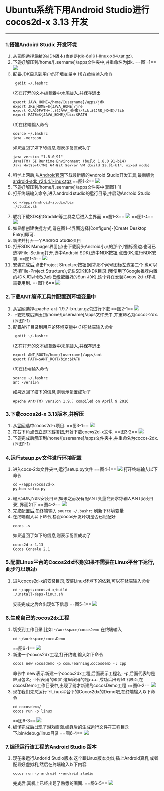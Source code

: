 

Ubuntu系统下用Android Studio进行cocos2d-x 3.13 开发
===
----

### 1.搭建Andoird Studio 开发环境
1. 从[官网](http://www.oracle.com/technetwork/java/javase/downloads/jdk8-downloads-2133151.html)选择最新的JDK版本(当前是jdk-8u101-linux-x64.tar.gz).
2. 下载好解压到/home/[username]/apps文件夹中,并重命名为jdk.
    ==图1-1==
    ![](1-1.png)
3. 配置JDK目录到用户的环境变量中
	(1)在终端输入命令
	```
	 gedit ~/.bashrc
	```
    (2)在打开的文本编辑器中末尾加入,并保存退出
    ```
    export JAVA_HOME=/home/[username]/apps/jdk
    export JRE_HOME=${JAVA_HOME}/jre
    export CLASSPATH=.:${JAVA_HOME}/lib:${JRE_HOME}/lib
    export PATH=${JAVA_HOME}/bin:$PATH
    ```
    (3)在终端输入命令
    ```
    source ~/.bashrc
    java -version
    ```
    如果返回了如下的信息,则表示配置成功了
    ```
    java version "1.8.0_91"
    Java(TM) SE Runtime Environment (build 1.8.0_91-b14)
    Java HotSpot(TM) 64-Bit Server VM (build 25.91-b14, mixed mode)
    ```
4. 科学上网后,从[Android官网](https://developer.android.com/studio/index.html)下载最新版的Android Studio开发工具,最新版为[android-sdk_r24.4.1-linux.tgz](https://dl.google.com/android/android-sdk_r24.4.1-linux.tgz)
    ==图1-2==
    ![](1-2.png)
5. 下载好解压到/home/[username]/apps文件夹中(同图1-1)
6. 打开终端输入命令,进入android studio的运行目录,并启动Android Studio
    ```
    cd ~/apps/android-studio/bin
    ./studio.sh
    ```
7. 联机下载SDK和Graddle等工具之后进入主界面
	==图1-3==
	![](1-3.png)
    ==图1-4==
	![](1-4.png)
8. 如果想创建快捷方式,请在图1-4界面选择[Configure]-[Create Desktop Entry]即可.
9. 新建并打开一个Android Studio项目
10. 打开SDK Manager界面(点击下载箭头Android小人的那个,?图标旁边.也可已选择File-Setting打开,选中Android SDK),选中NDK按钮,点击OK,进行NDK安装.
	==图1-5==
	![](1-5.png)
11. 安装完成后,点击Project Structure按钮(刚才那个问号图标左边第二个.也可以选择File-Project Structure),记住SDK和NDK目录.(我使用了Google推荐内置的JDK,可以修改为你已经配置好的Sun JDK),这个将在安装Cocos 2d-x环境需要用到.
	==图1-6==
	![](1-6.png)
### 2.下载ANT编译工具并配置到环境变量中
1. 从[官网](http://ant.apache.org/bindownload.cgi)选择apache-ant-1.9.7-bin.tar.gz包进行下载
	==图2-1==
    ![](2-1.png)
2. 下载完成后解压到/home/[username]/apps文件夹中,并重命名为cocos-2dx.(同图1-1)
3. 配置ANT目录到用户的环境变量中
(1)在终端输入命令
	```
	 gedit ~/.bashrc
	```
    (2)在打开的文本编辑器中末尾加入,并保存退出
    ```
    export ANT_ROOT=/home/[username]/apps/ant
    export PATH=$ANT_ROOT/bin:$PATH
    ```
    (3)在终端输入命令
    ```
    source ~/.bashrc
    ant -version
    ```
    如果返回了如下的信息,则表示配置成功了
    ```
    Apache Ant(TM) version 1.9.7 compiled on April 9 2016
    ```

### 3.下载cocos2d-x 3.13版本,并解压
1. 从[官网](http://www.cocos.com/download/#)选中cocos2d-x项目.
	==图3-1==
	![](3-1.png)
2. 在右下角点击[立即下载](http://www.cocos2d-x.org/filedown/cocos2d-x-3.13.zip)按钮,开始下载cocos2d-x文件.
	==图3-2==
    ![](3-2.png)
3. 下载完成后解压到/home/[username]/apps文件夹中,并重命名为cocos-2dx.(同图1-1)

### 4.运行steup.py文件进行环境配置
1. 进入cocs-2dx文件夹中,运行setup.py文件
	==图4-1==
    ![](4-1.png)
    打开终端输入以下命令
    ```
    cd ~/apps/cocos2d-x
	python setup.py
    ```
2. 输入SDK,NDK安装目录(如果之前没有配ANT变量会要求你输入ANT安装目录),界面如下
	==图4-2==
    ![](4-2.png)
3. 完成配置后,在终端输入 `source ~/.bashrc` 刷新下环境变量
4. 在终端输入以下命令,检验cocos开发环境是否已经配好
	```
    cocos -v
    ```
    如果返回了如下的信息,则表示配置成功了
    ```
    cocos2d-x-3.13
    Cocos Console 2.1
    ```

### 5.配置Linux平台的Cocos2dx环境(如果不需要在Linux平台下运行,此步可以跳过)
1. 进入cocos2d-x的安装目录,安装Linux环境下的依赖,可以在终端输入命令
	```
    cd ~/apps/cocos2d-x/build
    ./install-deps-linux.sh
    ```
    安装完成之后会出现如下信息
    ==图5-1==
    ![](5-1.png)


### 6.生成自己的cocos2dx工程
1. 切换到工作目录,比如 `~/workspace/cocosDemo`
	在终端输入
    ```
    cd ~/workspace/cocosDemo
    ```
     ==图6-1==
    ![](6-1.png)
2. 新建一个cocos2dx工程,打开终端,输入如下命令
	```
    cocos new cocosdemo -p com.learning.cocosdemo -l cpp
    ```
    命令中 new 表示新建一个cocos2dx工程,后面表示工程名; -p 后面代表的是应用包名; -l 代表用的语言 这里我用的是c++.
    成功后出现如下界面,在cocosDemo工作目录中,出现了刚才新建的cocosDemo工程
	 ==图6-2==
    ![](6-2.png)
3. 现在我们先来运行下Linux平台下的Cocos2dx的Demo吧,在终端输入以下命令
    ```
    cd cocosdemo/
    cocos run -p linux
    ```
     ==图6-3==
    ![](6-3.png)
4. 编译完成后出现了游戏画面.编译后的生成运行文件在工程目录下/bin/debug/linux目录
	 ==图6-4==
    ![](6-4.png)

### 7.编译运行该工程的Android Studio 版本
1. 现在来运行Andorid Studio版本,这个跟Linux版本类似,插上Android真机,或者配置好虚拟机,然后在终端输入以下内容
	```
    cocos run -p android --android studio
    ```
    完成后,真机上已经出现了熟悉的画面.
     ==图6-5==
    ![](6-5.jpg)